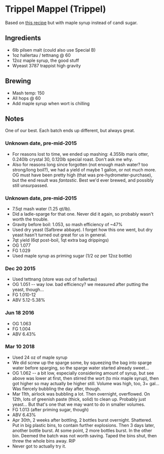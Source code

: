 # Trippel Mappel (Trippel)

Based on [this recipe](http://www.homebrewtalk.com/f71/belgian-tripel-72110/)
but with maple syrup instead of candi sugar.

## Ingredients

* 6lb pilsen malt (could also use Special B)
* 1oz hallertau / tettnang @ 60
* 12oz maple syrup, the good stuff
* Wyeast 3787 trappist high gravity

## Brewing

* Mash temp: 150
* All hops @ 60
* Add maple syrup when wort is chilling

## Notes

One of our best. Each batch ends up different, but always great.

### Unknown date, pre-mid-2015
* For reasons lost to time, we ended up mashing: 4.355lb maris otter,
  0.240lb crystal 30, 0.120lb special roast. Don't ask me why.
* Also for reasons long since forgotten (not enough mash water? too
  strong/long boil?), we had a yield of maybe 1 gallon, or not much more.
  OG must have been pretty high (that was pre-hydrometer-purchase), but
  the end result was *fantastic*. Best we'd ever brewed, and possibly
  still unsurpassed.

### Unknown date, pre-mid-2015
* 7.5qt mash water (1.25 qt/lb).
* Did a ladle-sparge for that one. Never did it again, so probably
  wasn't worth the trouble.
* Gravity before boil: 1.053, so mash efficiency of ~47%
* Used dry yeast (Safbrew abbaye). I forget how this one went, but dry
  yeast hasn't turned out great for us in general.
* 7qt yield (6qt post-boil, 1qt extra bag drippings)
* OG 1.077
* FG 1.029
* Used maple syrup as priming sugar (1/2 oz per 12oz bottle)

### Dec 20 2015
* Used tettnang (store was out of hallertau)
* OG 1.051 -- way low. bad efficiency? we measured after putting the yeast, though...
* FG 1.010-12
* ABV 5.12-5.38%

### Jun 18 2016
* OG 1.063
* FG 1.004
* ABV 6.43%

### Mar 10 2018
* Used 24 oz of maple syrup
* We did screw up the sparge some, by squeezing the bag into sparge water
  before sparging, so the sparge water started already sweet...
* OG 1.062 -- a bit low, especially considering amount of syrup, but see above
  was lower at first, then stirred the wort (to mix maple syrup), then got
  higher so may actually be higher still. Volume was high, too, 3+ gal...
  Was fiercely bubbling the day after, though.
* Mar 11th, airlock was bubbling a lot. Then overnight, overflowed. On 12th,
  lots of greenish paste (thick, solid) to clean up. Probably just yeast...
  But that's one that we may want to do in smaller volumes.
* FG 1.013 (after priming sugar, though)
* ABV 6.43%
* Apr 30th, 2 weeks after bottling, 2 bottles burst overnight. Shattered.
  Put in big plastic bins, to contain further explosions.
  Then 3 days later, another bottle burst.
  At some point, 2 more bottles burst. In the other bin.
  Deemed the batch was not worth saving. Taped the bins shut, then threw
  the whole bins away. RIP
* Never got to actually try it.
